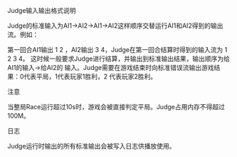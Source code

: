 Judge输入输出格式说明

Judge的标准输入为AI1->AI2->AI1->AI2这样顺序交替运行AI1和AI2得到的输出流。例如：

第一回合AI1输出 1 2 ，AI2输出 3 4，Judge在第一回合结算时得到的输入流为 1 2 3 4。
这时候一般要求Judge进行结算，并输出到标准输出结果，输出顺序为给AI1的输入->给AI2的
输入。Judge需要在游戏结束时向标准错误流输出游戏结果：0代表平局，1代表玩家1胜利，2
代表玩家2胜利。

注意

当整局Race运行超过10s时，游戏会被直接判定平局。Judge占用内存不得超过100M。

日志

Judge运行时输出的所有标准输出会被写入日志供播放使用。